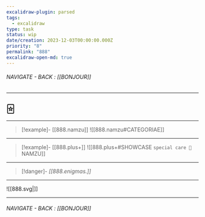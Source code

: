 ```yaml
---
excalidraw-plugin: parsed
tags:
  - excalidraw
type: task
status: wip
date/creation: 2023-12-03T00:00:00.000Z
priority: "8"
permalink: "888"
excalidraw-open-md: true
---
```


###### NAVIGATE - BACK : [[BONJOUR]]
------
## 🃟
-----

>[!example]- [[888.namzu]]
>![[888.namzu#CATEGORIAE]]

----

>[!example]- [[888.plus+]]
>![[888.plus+#SHOWCASE `special care 🤍` NAMZU]]

---
>[!danger]- *[[888.enigmas.]]*
-----


![[888.svg|]]

---
###### NAVIGATE - BACK : [[BONJOUR]]

<!--
==⚠  Switch to EXCALIDRAW VIEW in the MORE OPTIONS menu of this document. ⚠== You can decompress Drawing data with the command palette: 'Decompress current Excalidraw file'. For more info check in plugin settings under 'Saving'


# Excalidraw Data

## Text Elements
8 ^44KMKHhm

8 ^U4FWcsFL

8 ^jOwLzofb

## Embedded Files
5c9cf3c4d1c74798cc33c484a34b9c3680e2e5c0: [[BETO_Logo_W.svg]]

%%
## Drawing
```compressed-json
N4KAkARALgngDgUwgLgAQQQDwMYEMA2AlgCYBOuA7hADTgQBuCpAzoQPYB2KqATLZMzYBXUtiRoIACyhQ4zZAHoFAc0JRJQgEYA6bGwC2CgF7N6hbEcK4OCtptbErHALRY8RMpWdx8Q1TdIEfARcZgRmBShcZQUebQBGOJ4aOiCEfQQOKGZuAG1wMFAwYogSbggAdQApAElMOwArAFEU4shYRHLCfWikfhLMbh4ADiSAFmGANgBOAGYAdnmABgBW

MZH+yBghle1ZydmVmaOxlYWVzYgKEnVuWdn4sb3J9aWeFaWJ4YuCyEkEQjKaR3B5Pfavd6fYbfS7WZTBbhLS7MKCkNgAawQAGE2Pg2KRyqjrMw4LhAllWiVNLhsOjlGihBxiDi8QSJESOCSyZkoJTIAAzQj4fAAZVgCIkkhpGkCfIgKLRmIqN0k3HiyNRGIQYpgEvQgg8coZQI44RyaHVvwgbFJ2DU2wtSyRVoZTNNzHNqA4QmFyIQCGI3HWKxWl

raDCYrE4QcmYZKjBY7A4ADlOGJuNNFvMeKseHHIEI4MRcFAA2r5mNpkt4g8cyHJpdCMwACJpUuBtD8ghhS704RwGrET25AC6l00wiZTWCGSyw7HVqIHHR3G9vsXbFpZc73YQl0FwUH5RW2Gm2H5s2wY2I8WwFfm02G2Gw9yvwzGuFmY00Z/2wyWCA8AgJ5LHKzDuOIqD5G0YD5rBvwLuGhBMlg5S4KB+7kBkR5oGu+AaiWQiehAiBMshyhytgaJw

KuPr4AUAC+/RFCUZQSGMYwANIALKcQAEpI+hyh0kHQFgvKXIMaAjFM2jTDwX5LLGpzVmMsyXA6qDOPESzTNobyViMPBjNm0xqepVrXMQtxoLM0x6Rx8wrBWPCTKssyfJc/yAsCaAPrs8weXMpzZmc2awhw8KQc64YKlqLL4uUADETTxKlqVytStJ9oyzK4ol7LkJypLkhJVoHqK4qiQaZQaoqCDKtZqrSXVWo6nq8q4rVLrCCaZpqpcNo0va3DLL

2DIDkOeSISU/JYQgOFenRjYoVJ6C4MklyusQ7qenhfrbqgDxLMM8STCs7yXAmUZcGgkyuVdkZJqmHDptJ8SPI82ZjPmpQtm2h1dvgPZWhOuXTukPLzpchbFu25aVtWtarEclxLiuuHLRuW4dqgQMg+GpaYLyEjDEalAACrieUZP7pwUAioQRiQQ+wxya5LwfQsJ0hnTWQAGK4PoQqaWMlxE1AACCRDKLd6DBPyZXhgmUDmAQ0uAnL0A2pR9O4MhT

CLftVr4oCyEEFTxM03KuBCFAbAAErhEzkGokIe6LgbfEAkCJOoEscnTJMjHMVabHoAAqmM/MVNgzD8wAMsJ8CiRLcprQ88n6cG0JqdMRzDBp3DODwxns58SyHPMoxzKjlkqnc9naI5znrG5ZyeVa3m+6N+faIFulfs57wLHwVpwnqMUlHFmIJWy6ApWlS+ZTSdLbXPhJFVypVyhV7XVV1gatUqDctVaM/alV5Q1UfPV+JIu0DSbtojY6U+QDlk3Q

+V81G1jSGrTQrMI0k4dr9UxuuWK/pcbxCDpMWMBwFKPUTNGO6vMrTXWemmSCjxJjQhDGZH4SF/rBHhjuYGHtwxgynDOKG00YZFhLIdeIFYqw1kSCjBsntly0UgSUPEONuD40oSUNOpNyYUEtn7CAtNyr00ZszXubN5LwJ+jWZY3wiGzXpoLYW+BRbi3EhrWW5QFZK3jEwVW7hjFa3tjRS4egsj61NKQP+fDICm38Bbam4jYR20ds7RRaA3YiMgEu

BA3sfJ+wDvZYOxQmIFBYpAcOEAGgAHkKAJyMGwfkmhk6dHZNTSSdxKxs3/C8B4Bx5IViLmgbSjx9I8EWEHd4/4viXCsjZI6TcW4uXbh5MWXcfa+VQP5fuQUh6hVHhFKKiJj7YnyvPCAi90rxBXtldeizN7EhKjyXeQpKq6gPoaeZjUulj1ipqTE+9r6HxAffR+FpBov1gHcd+EBP6Dm/uGOaQsFq42NgA4gqEJC4Elvct04ClruPlNAu47clIjC0

ZATBqDUAzF+qilM2C1QfH2CdM60xGwkIQGQvGu5xygIhrObI9CrSwyYTA1hSMOH1jRshDG0L8LY0xLjYRhira+JdJTHx6BZE/PkS7JR7NVFcw0egiVAshYiyDAKqWMstZmLlCrNW+AbGEh1g4vWBtXEAv/iUTx5t8BSOtn4+2TtWBBNQCE9lppIk9zQDEoOIdElh1xhAeIABFegEcsQAA1+ZLFIDwdEsx8AAAUmhGAAGpsBgA0Ti+TRKBGwFESKC

Jil1MeHpJSQUjJzCaYXK0mlnALHmNoe68RhjLG+o+RYHTT6oDGLpSYckHywNOPnEMFySjdxGd2oOfbpgDpWEOi6MzJ7zI3hIJKiD5jEGAeOVeOUmTLvQBybeez9wHJuRIG+YErkNU7YMy59VT36juVtXqD8oW/SGnaV5b9xr9i+XSn5v8zUwuQsCtaEBcAACEIVgI9Lw7lUDmGzBGEpTM+dkE3TVEsQKaGsGvUglMPOgUYRhxJWS/loMqW0LnH+k

oDKyUsMRuwusddwzo1g2jTcvKhG7kYuARCYG4BwDFEw7gLFoD/AyKYqJlIGCEAQBQcD27NmsmSk6VTGECgQGwCIUqNRSz6DFPVPdyzVkZX6Jp7TPJdPpAUxs0BRmD27IpGZrTpAdN6f5ieq+Z7H0aZc259IBmtRnOarwZzFmshWf05e+9nUTm+fC1ASLDtn2PNQHGczrnLN6bSS8zSHkwuZYi+5nRyr9Gqvi4VxLxWsgKMgjmAr/n9BSP1RILVDW

ssBaiKQKWrm2AUH+LgQDcHIB+Y6/oJoTJJa9f6yEf1ZI0RUHa0V9IU2FsUxTuUba0nwJomFGGu4iw4g1iRrGI4w6zM7dxPgAAmgd04CRB2nA8qXD6ZnskGBExggg7tEQJB9SUUby39DJdyqliAW2zP0hILVoYU8PmkGh6WGiaAtHw5INxNgwKJu4E0MEPlFKNNQ7ysptASSIDgdxP60gyhqQAApZiFyOozhn1B/baBWAASjlE7ZQPoySbZp7gWnD

1eANlF6zgOnOID/ZG4s+NBBSWlk++GNINLAuYjyL8SASV+a6713ybX4H+ZYhWFiSDmxteS2GJLfm4HJgG+Wc2M4Bx7cW+M/EWd0IHdJXA3b2YzY1lu6SisZssxwNYk2lr5ZDPQxYmmN7tYkslhNHmN7+YktUr8zGN7/8/N5ih7TyHr43vwM29cubqPOv+ZsPj0HyNKx+auWl20GakBVc8hs2vUBmuYLQC3o58xJQkrvB4OBh43uZjzBYbXyvktmy

rFWCX2M+d1O96SpmYy4Hs9B/xc2G33uliSx4GbzdlfYGjGbM2b33andNHBUHkyTRmy++97MW3/Mjje+mBnmsrvK/80lnAydBWG9yaDtyxDeGb2KFb002sHoFCE7x3VxmgnDCSjUydAPw+DclTyD0PyWAgJaFwKT1UwP0jSdD/zXyWCAI8n5gPw8idFoNwOAMSAPydFSnFVQMrniElniCxDoNgRYNwJ+m7RwLPx+ggNPzX2MjSgwKD1gWTwwIQhlw

y1KnVwQBy1Vk4D2nNQgF+QyCdhQgR0imVxKEyBxzx24BdStGwCIGR2dVIHdkuA4D+UsIcNCWtDtnCVcPdmUMaAQFzWYBFGcLgAxyx2cNx0BgJxKBpFVkYApjYFxBMPaA2zPTSFzSTEoiIntiaxSK5XY0EXIQJlmjRH0zSM0LljIxY1CClnSLiISPwFgx4zAASQFCFHCBEwYhAAYiAA==
```
%%